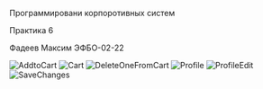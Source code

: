Программировани корпоротивных систем

Практика 6

Фадеев Максим ЭФБО-02-22

![AddtoCart](image.png)
![Cart](image-1.png)
![DeleteOneFromCart](image-2.png)
![Profile](image-3.png)
![ProfileEdit](image-4.png)
![SaveChanges](image-5.png)